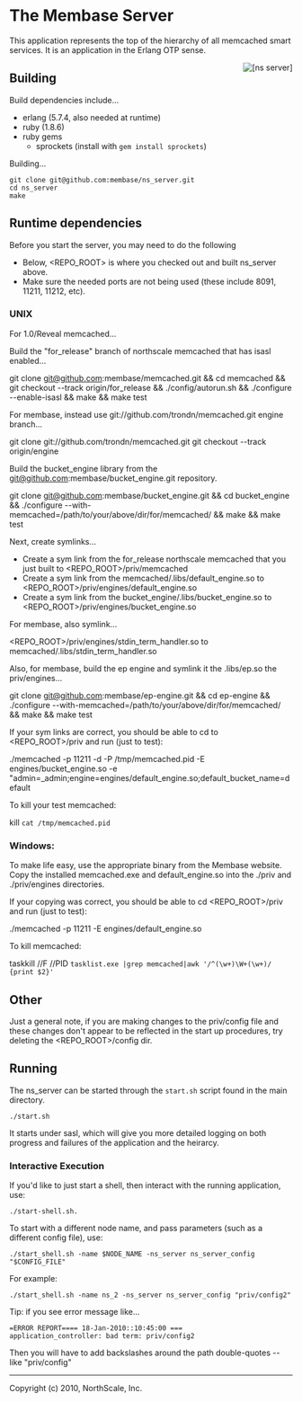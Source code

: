# The Membase Server

This application represents the top of the hierarchy of all memcached
smart services.  It is an application in the Erlang OTP sense.

<div>
    <img src="https://github.com/membase/ns_server/raw/master/doc/images/ns_server.png"
         alt="[ns server]" style="float: right"/>
</div>

## Building

Build dependencies include...

* erlang (5.7.4, also needed at runtime)
* ruby (1.8.6)
* ruby gems
    * sprockets (install with `gem install sprockets`)

Building...

    git clone git@github.com:membase/ns_server.git
    cd ns_server
    make

## Runtime dependencies

Before you start the server, you may need to do the following
  * Below, <REPO_ROOT> is where you checked out and built ns_server above.
  * Make sure the needed ports are not being used (these include
    8091, 11211, 11212, etc).

### UNIX

For 1.0/Reveal memcached...

Build the "for_release" branch of northscale memcached that
has isasl enabled...

  git clone git@github.com:membase/memcached.git &&
  cd memcached &&
  git checkout --track origin/for_release &&
  ./config/autorun.sh &&
  ./configure --enable-isasl &&
  make &&
  make test

For membase, instead use git://github.com/trondn/memcached.git
engine branch...

  git clone git://github.com/trondn/memcached.git
  git checkout --track origin/engine

Build the bucket_engine library from the
git@github.com:membase/bucket_engine.git repository.

  git clone git@github.com:membase/bucket_engine.git &&
  cd bucket_engine &&
  ./configure --with-memcached=/path/to/your/above/dir/for/memcached/ &&
  make &&
  make test

Next, create symlinks...

 * Create a sym link from the for_release northscale memcached
   that you just built to <REPO_ROOT>/priv/memcached
 * Create a sym link from the memcached/.libs/default_engine.so to
   <REPO_ROOT>/priv/engines/default_engine.so
 * Create a sym link from the bucket_engine/.libs/bucket_engine.so to
   <REPO_ROOT>/priv/engines/bucket_engine.so

For membase, also symlink...

  <REPO_ROOT>/priv/engines/stdin_term_handler.so to memcached/.libs/stdin_term_handler.so

Also, for membase, build the ep engine and symlink it the .libs/ep.so the priv/engines...

  git clone git@github.com:membase/ep-engine.git &&
  cd ep-engine &&
  ./configure --with-memcached=/path/to/your/above/dir/for/memcached/ &&
  make &&
  make test

If your sym links are correct, you should be able to cd
to <REPO_ROOT>/priv and run (just to test):

  ./memcached -p 11211 -d -P /tmp/memcached.pid -E engines/bucket_engine.so -e "admin=_admin;engine=engines/default_engine.so;default_bucket_name=default

To kill your test memcached:

  kill `cat /tmp/memcached.pid`

### Windows:

To make life easy, use the appropriate binary from the Membase
website.  Copy the installed memcached.exe and default_engine.so into
the ./priv and ./priv/engines directories.

If your copying was correct, you should be able to cd <REPO_ROOT>/priv
and run (just to test):

  ./memcached -p 11211 -E engines/default_engine.so

To kill memcached:

  taskkill //F //PID `tasklist.exe |grep memcached|awk '/^(\w+)\W+(\w+)/ {print $2}'`

## Other

Just a general note, if you are making changes to the priv/config file
and these changes don't appear to be reflected in the start up
procedures, try deleting the <REPO_ROOT>/config dir.

## Running

The ns_server can be started through the `start.sh` script found in the
main directory.

    ./start.sh

It starts under sasl, which will give you more detailed logging on
both progress and failures of the application and the heirarcy.

### Interactive Execution

If you'd like to just start a shell, then interact with the running
application, use:

    ./start-shell.sh.

To start with a different node name, and pass parameters (such as a
different config file), use:

    ./start_shell.sh -name $NODE_NAME -ns_server ns_server_config "$CONFIG_FILE"

For example:

    ./start_shell.sh -name ns_2 -ns_server ns_server_config "priv/config2"

Tip: if you see error message like...

    =ERROR REPORT==== 18-Jan-2010::10:45:00 ===
    application_controller: bad term: priv/config2

Then you will have to add backslashes around the path double-quotes --
like \"priv/config\"

* * * * *
Copyright (c) 2010, NorthScale, Inc.
